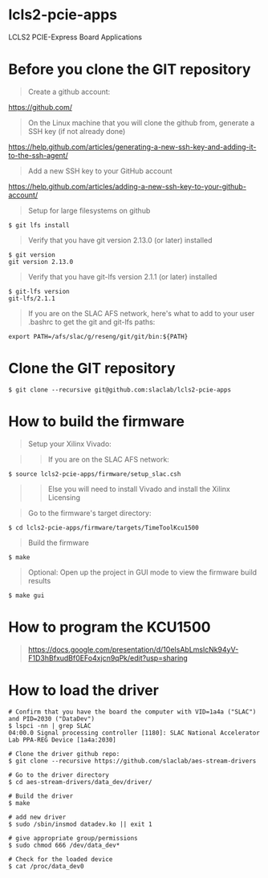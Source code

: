 # lcls2-pcie-apps

LCLS2 PCIE-Express Board Applications

# Before you clone the GIT repository

> Create a github account:

https://github.com/

> On the Linux machine that you will clone the github from, generate a SSH key (if not already done)

https://help.github.com/articles/generating-a-new-ssh-key-and-adding-it-to-the-ssh-agent/

> Add a new SSH key to your GitHub account

https://help.github.com/articles/adding-a-new-ssh-key-to-your-github-account/

> Setup for large filesystems on github

```
$ git lfs install
```

> Verify that you have git version 2.13.0 (or later) installed 

```
$ git version
git version 2.13.0
```

> Verify that you have git-lfs version 2.1.1 (or later) installed 

```
$ git-lfs version
git-lfs/2.1.1
```

> If you are on the SLAC AFS network, here's what to add to your user .bashrc to get the git and git-lfs paths:

```
export PATH=/afs/slac/g/reseng/git/git/bin:${PATH}
```

# Clone the GIT repository

```$ git clone --recursive git@github.com:slaclab/lcls2-pcie-apps```

# How to build the firmware

> Setup your Xilinx Vivado:

>> If you are on the SLAC AFS network:

```$ source lcls2-pcie-apps/firmware/setup_slac.csh```

>> Else you will need to install Vivado and install the Xilinx Licensing

> Go to the firmware's target directory:

```$ cd lcls2-pcie-apps/firmware/targets/TimeToolKcu1500```

> Build the firmware

```$ make```

> Optional: Open up the project in GUI mode to view the firmware build results

```$ make gui```

# How to program the KCU1500
> https://docs.google.com/presentation/d/10eIsAbLmslcNk94yV-F1D3hBfxudBf0EFo4xjcn9qPk/edit?usp=sharing

# How to load the driver

```
# Confirm that you have the board the computer with VID=1a4a ("SLAC") and PID=2030 ("DataDev")
$ lspci -nn | grep SLAC
04:00.0 Signal processing controller [1180]: SLAC National Accelerator Lab PPA-REG Device [1a4a:2030]

# Clone the driver github repo:
$ git clone --recursive https://github.com/slaclab/aes-stream-drivers

# Go to the driver directory
$ cd aes-stream-drivers/data_dev/driver/

# Build the driver
$ make

# add new driver
$ sudo /sbin/insmod datadev.ko || exit 1

# give appropriate group/permissions
$ sudo chmod 666 /dev/data_dev*

# Check for the loaded device
$ cat /proc/data_dev0

```
